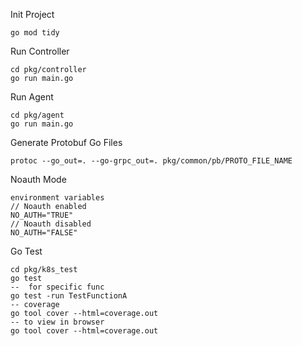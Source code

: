 Init Project
```azure
go mod tidy
```

Run Controller

```azure
cd pkg/controller
go run main.go
```

Run Agent
```azure
cd pkg/agent
go run main.go
```

Generate Protobuf Go Files
```azure
protoc --go_out=. --go-grpc_out=. pkg/common/pb/PROTO_FILE_NAME
```

Noauth Mode
``` 
environment variables
// Noauth enabled 
NO_AUTH="TRUE"
// Noauth disabled
NO_AUTH="FALSE"
```

Go Test
```azure
cd pkg/k8s_test
go test
--  for specific func
go test -run TestFunctionA
-- coverage
go tool cover --html=coverage.out
-- to view in browser 
go tool cover --html=coverage.out
```